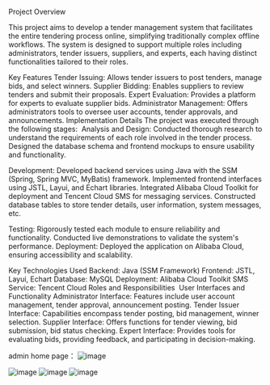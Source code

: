 ﻿Project Overview
 
This project aims to develop a tender management system that facilitates the entire tendering process online, simplifying traditionally complex offline workflows. The system is designed to support multiple roles including administrators, tender issuers, suppliers, and experts, each having distinct functionalities tailored to their roles.

Key Features
Tender Issuing: Allows tender issuers to post tenders, manage bids, and select winners.
Supplier Bidding: Enables suppliers to review tenders and submit their proposals.
Expert Evaluation: Provides a platform for experts to evaluate supplier bids.
Administrator Management: Offers administrators tools to oversee user accounts, tender approvals, and announcements.
Implementation Details
The project was executed through the following stages:
﻿
Analysis and Design:
Conducted thorough research to understand the requirements of each role involved in the tender process.
Designed the database schema and frontend mockups to ensure usability and functionality.

Development:
Developed backend services using Java with the SSM (Spring, Spring MVC, MyBatis) framework.
Implemented frontend interfaces using JSTL, Layui, and Echart libraries.
Integrated Alibaba Cloud Toolkit for deployment and Tencent Cloud SMS for messaging services.
Constructed database tables to store tender details, user information, system messages, etc.

Testing:
Rigorously tested each module to ensure reliability and functionality.
Conducted live demonstrations to validate the system's performance.
Deployment:
Deployed the application on Alibaba Cloud, ensuring accessibility and scalability.

Key Technologies Used
Backend: Java (SSM Framework)
Frontend: JSTL, Layui, Echart
Database: MySQL
Deployment: Alibaba Cloud Toolkit
SMS Service: Tencent Cloud
Roles and Responsibilities
﻿
User Interfaces and Functionality
Administrator Interface: Features include user account management, tender approval, announcement posting.
Tender Issuer Interface: Capabilities encompass tender posting, bid management, winner selection.
Supplier Interface: Offers functions for tender viewing, bid submission, bid status checking.
Expert Interface: Provides tools for evaluating bids, providing feedback, and participating in decision-making.

admin home page：
﻿![image](https://github.com/user-attachments/assets/7c05982e-c72f-4255-9d01-28a18a892e7a)

 
![image](https://github.com/user-attachments/assets/f80c8901-34fe-44df-8990-068a83d3999b)
![image](https://github.com/user-attachments/assets/9f6579d9-04c6-4f8b-a574-0aff18cf6c50)
![image](https://github.com/user-attachments/assets/1b5427d9-dba7-4b53-b8e3-e60be83264b2)


﻿
